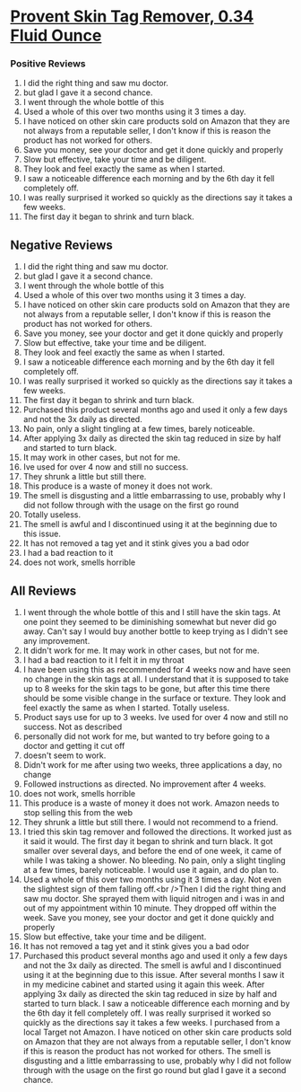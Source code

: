 # [Provent Skin Tag Remover, 0.34 Fluid Ounce](https://products.checkmycream.com/products/Provent-Skin-Tag-Remover-0.34-Fluid-Ounce.html)

### Positive Reviews

<ol>
      <li>I did the right thing and saw mu doctor.</li>
      <li>but glad I gave it a second chance.</li>
      <li>I went through the whole bottle of this</li>
      <li>Used a whole of this over two months using it 3 times a day.</li>
      <li>I have noticed on other skin care products sold on Amazon that they are not always from a reputable seller, I don&#x27;t know if this is reason the product has not worked for others.</li>
      <li>Save you money, see your doctor and get it done quickly and properly</li>
      <li>Slow but effective, take your time and be diligent.</li>
      <li>They look and feel exactly the same as when I started.  </li>
      <li>I saw a noticeable difference each morning and by the 6th day it fell completely off.</li>
      <li>I was really surprised it worked so quickly as the directions say it takes a few weeks.</li>
      <li>The first day it began to shrink and turn black.</li>
</ol>


<h2>Negative Reviews</h2>
<ol>
<li> I did the right thing and saw mu doctor.</li>
<li> but glad I gave it a second chance.</li>
<li> I went through the whole bottle of this</li>
<li> Used a whole of this over two months using it 3 times a day.</li>
<li> I have noticed on other skin care products sold on Amazon that they are not always from a reputable seller, I don&#x27;t know if this is reason the product has not worked for others.</li>
<li> Save you money, see your doctor and get it done quickly and properly</li>
<li> Slow but effective, take your time and be diligent.</li>
<li> They look and feel exactly the same as when I started.  </li>
<li> I saw a noticeable difference each morning and by the 6th day it fell completely off.</li>
<li> I was really surprised it worked so quickly as the directions say it takes a few weeks.</li>
<li> The first day it began to shrink and turn black.</li>
<li> Purchased this product several months ago and used it only a few days and not the 3x daily as directed.</li>
<li> No pain, only a slight tingling at a few times, barely noticeable.</li>
<li> After applying 3x daily as directed the skin tag reduced in size by half and started to turn black.  </li>
<li> It may work in other cases, but not for me.</li>
<li> Ive used for over 4 now and still no success.</li>
<li> They shrunk a little but still there.</li>
<li> This produce is a waste of money it does not work.</li>
<li> The smell is disgusting and a little embarrassing to use, probably why I did not follow through with the usage on the first go round</li>
<li> Totally useless.</li>
<li> The smell is awful and I discontinued using it at the beginning due to this issue.</li>
<li> It has not removed a tag yet and it stink gives you a bad odor</li>
<li> I had a bad reaction to it</li>
<li> does not work, smells horrible</li>
</ol>

<h2>All Reviews</h2>

<ol>
    <li> I went through the whole bottle of this and I still have the skin tags. At one point they seemed to be diminishing somewhat but never did go away. Can&#x27;t say I would buy another bottle to keep trying as I didn&#x27;t see any improvement.</li>
    <li> It didn&#x27;t work for me. It may work in other cases, but not for me.</li>
    <li> I had a bad reaction to it I felt it in my throat</li>
    <li> I have been using this as recommended for 4 weeks now and have seen no change in the skin tags at all.  I understand that it is supposed to take up to 8 weeks for the skin tags to be gone, but after this time there should be some visible change in the surface or texture.  They look and feel exactly the same as when I started.  Totally useless.</li>
    <li> Product says use for up to 3 weeks. Ive used for over 4 now and still no success. Not as described</li>
    <li> personally did not work for me, but wanted to try before going to a doctor and getting it cut off</li>
    <li> doesn&#x27;t seem to work.</li>
    <li> Didn&#x27;t work for me after using two weeks, three applications a day, no change</li>
    <li> Followed instructions as directed. No improvement after 4 weeks.</li>
    <li> does not work, smells horrible</li>
    <li> This produce is a waste of money it does not work. Amazon needs to stop selling this from the web</li>
    <li> They shrunk a little but still there. I would not recommend to a friend.</li>
    <li> I tried this skin tag remover and followed the directions. It worked just as it said it would. The first day it began to shrink and turn black. It got smaller over several days, and before the end of one week, it came of while I was taking a shower. No bleeding. No pain, only a slight tingling at a few times, barely noticeable. I would use it again, and do plan to.</li>
    <li> Used a whole of this over two months using it 3 times a day. Not even the slightest sign of them falling off.&lt;br /&gt;Then I did the right thing and saw mu doctor. She sprayed them with liquid nitrogen and i was in and out of my appointment within 10 minute. They dropped off within the week. Save you money, see your doctor and get it done quickly and properly</li>
    <li> Slow but effective, take your time and be diligent.</li>
    <li> It has not removed a tag yet and it stink gives you a bad odor</li>
    <li> Purchased this product several months ago and used it only a few days and not the 3x daily as directed. The smell is awful and I discontinued using it at the beginning due to this issue. After several months I saw it in my medicine cabinet and started using it again this week. After applying 3x daily as directed the skin tag reduced in size by half and started to turn black.  I saw a noticeable difference each morning and by the 6th day it fell completely off. I was really surprised it worked so quickly as the directions say it takes a few weeks. I purchased from a local Target not Amazon. I have noticed on other skin care products sold on Amazon that they are not always from a reputable seller, I don&#x27;t know if this is reason the product has not worked for others. The smell is disgusting and a little embarrassing to use, probably why I did not follow through with the usage on the first go round but glad I gave it a second chance.</li>
</ol>




